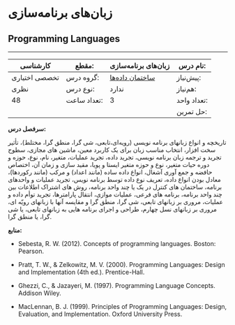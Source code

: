 # زبان‌های برنامه‌سازی
## Programming Languages
_______________________________________________________________________________
| کارشناسی      | مقطع:       | زبان‌های برنامه‌سازی                               | نام درس:    |
| ------------- | ----------- | -------------------------------------------------- | ----------- |
| تخصصی اختیاری | گروه درس:   | [ساختمان داده‌ها](../mandatory/Data-Structures.md) | پیش‌نیاز:   |
| نظری          | نوع درس:    | ندارد                                              | هم‌نیاز:    |
| 48            | تعداد ساعت: | 3                                                  | تعداد واحد: |
|               |             |                                                    | حل تمرین:   |

**سرفصل درس:**

تاریخچه و انواع زبانهای برنامه نویسی (رویه‌ای،تابعی، شی گرا، منطق گرا، مختلط)، تأثیر سخت افزار، انتخاب مناسب زبان برای یک کاربرد معین،  ماشین های مجازی، سطوح تجرید و ترجمه زبان برنامه نویسی، تجرید داده، تجرید عملیات، متغیر، نام، نوع، حوزه و دوره حیات متغیر، نوع و حوزه متغیر ایستا و پویا، مقید سازی و زمان آن، اختصاص حافضه و جمع آوری آشغال، انواع داده ساده (مانند اعداد) و مرکب (مانند رکوردها)، معادل بودن انواع داده، تعریف نوع داده توسط برنامه نویس، تجرید عملیات و واحدهای برنامه، ساختمان های کنترل در یک یا چند واحد برنامه، روش های اشتراک اطلاعات بین چند واحد برنامه، برنامه های فرعی، عملیات موازی، انتقال پارامترها، تجرید توأم داده و عملیات، مروری بر زبانهای تابعی، شی گرا، منطق گرا و مقایسه آنها با زبانهای رویّه ای، مروری بر زبانهای نسل چهارم، طراحی و اجرای برنامه هایی به زبانهای تابعی، یا شی گرا، یا منطق گرا.

**منابع:**


- Sebesta, R. W. (2012). Concepts of programming languages. Boston: Pearson.

- Pratt, T. W., & Zelkowitz, M. V. (2000). Programming Languages: Design and Implementation (4th ed.). Prentice-Hall.

- Ghezzi, C., & Jazayeri, M. (1997). Programming Language Concepts. Addison Wiley.

- MacLennan, B. J. (1999). Principles of Programming Languages: Design, Evaluation, and Implementation. Oxford University Press.
